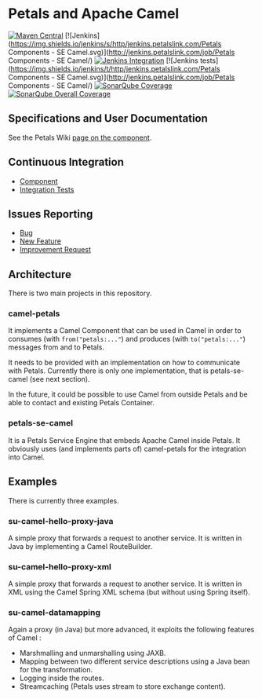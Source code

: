 # Petals and Apache Camel

[![Maven Central](https://img.shields.io/maven-central/v/org.ow2.petals/petals-se-camel.svg)]()
[![Jenkins](https://img.shields.io/jenkins/s/http/jenkins.petalslink.com/Petals Components - SE Camel.svg)](http://jenkins.petalslink.com/job/Petals Components - SE Camel/)
[![Jenkins Integration](https://img.shields.io/jenkins/s/http/jenkins.petalslink.com/SE_Camel_integration_tests.svg?label=integration)](http://jenkins.petalslink.com/job/SE_Camel_integration_tests/)
[![Jenkins tests](https://img.shields.io/jenkins/t/http/jenkins.petalslink.com/Petals Components - SE Camel.svg)](http://jenkins.petalslink.com/job/Petals Components - SE Camel/)
[![SonarQube Coverage](https://img.shields.io/sonar/http/sonar.petalslink.com/org.ow2.petals:petals-camel-parent/coverage.svg)](http://sonar.petalslink.com/?id=org.ow2.petals:petals-camel-parent)
[![SonarQube Overall Coverage](https://img.shields.io/sonar/http/sonar.petalslink.com/org.ow2.petals:petals-camel-parent/overall_coverage.svg)](http://sonar.petalslink.com/?id=org.ow2.petals:petals-camel-parent)
## Specifications and User Documentation

See the Petals Wiki [page on the component](https://doc.petalslink.com/display/petalscomponents/Petals-SE-Camel+1.0.0-SNAPSHOT).

## Continuous Integration

* [Component](http://jenkins.petalslink.com/job/Petals%20Components%20-%20SE%20Camel/)
* [Integration Tests](http://jenkins.petalslink.com/job/SE_Camel_integration_tests/)

## Issues Reporting

* [Bug](https://jira.petalslink.com/secure/CreateIssue.jspa?pid=10230&issuetype=1)
* [New Feature](https://jira.petalslink.com/secure/CreateIssue.jspa?pid=10230&issuetype=2)
* [Improvement Request](https://jira.petalslink.com/secure/CreateIssue.jspa?pid=10230&issuetype=4)

## Architecture

There is two main projects in this repository.

### camel-petals

It implements a Camel Component that can be used in Camel in order to consumes (with `from("petals:..."`) and produces (with `to("petals:..."`) messages from and to Petals.

It needs to be provided with an implementation on how to communicate with Petals.
Currently there is only one implementation, that is petals-se-camel (see next section).

In the future, it could be possible to use Camel from outside Petals and be able to contact and existing Petals Container.

### petals-se-camel

It is a Petals Service Engine that embeds Apache Camel inside Petals.
It obviously uses (and implements parts of) camel-petals for the integration into Camel.

## Examples

There is currently three examples.

### su-camel-hello-proxy-java

A simple proxy that forwards a request to another service.
It is written in Java by implementing a Camel RouteBuilder.

### su-camel-hello-proxy-xml

A simple proxy that forwards a request to another service.
It is written in XML using the Camel Spring XML schema (but without using Spring itself).

### su-camel-datamapping

Again a proxy (in Java) but more advanced, it exploits the following features of Camel :
* Marshmalling and unmarshalling using JAXB.
* Mapping between two different service descriptions using a Java bean for the transformation.
* Logging inside the routes.
* Streamcaching (Petals uses stream to store exchange content).
